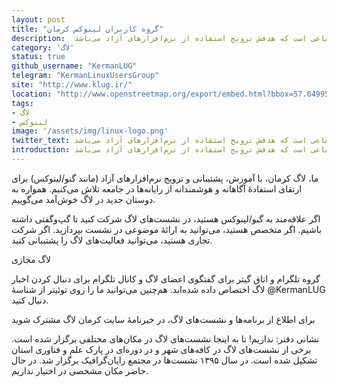 ```yaml
---
layout: post
title: "گروه کاربران لینوکس کرمان"
description:  کرمان‌لاگ گروهی غیرانتفاعی است که هدفش ترویج استفاده از نرم‌افزارهای آزاد می‌باشد 
category: 'لاگ'
status: true
github_username: "KermanLUG"
telegram: "KermanLinuxUsersGroup"
site: "http://www.klug.ir/"
location: "http://www.openstreetmap.org/export/embed.html?bbox=57.049955427646644%2C30.28636195093655%2C57.052948772907264%2C30.28769140019009&layer=mapnik&marker=30.287026677815383%2C57.05145210027695"
tags:
- لاگ
- لینوکس
image: '/assets/img/linux-logo.png'
twitter_text: کرمان‌لاگ گروهی غیرانتفاعی است که هدفش ترویج استفاده از نرم‌افزارهای آزاد می‌باشد 
introduction: کرمان‌لاگ گروهی غیرانتفاعی است که هدفش ترویج استفاده از نرم‌افزارهای آزاد می‌باشد 
---
```


ما، لاگ کرمان، با آموزش، پشتیبانی و ترویج نرم‌افزارهای آزاد (مانند گنو/لینوکس) برای ارتقای استفادهٔ آگاهانه و هوشمندانه از رایانه‌ها در جامعه تلاش می‌کنیم. همواره به دوستان جدید در لاگ خوش‌آمد می‌گوییم. 

اگر علاقه‌مند به گنو/لینوکس هستید، در نشست‌های لاگ شرکت کنید تا گپ‌وگفتی داشته باشیم. اگر متخصص هستید، می‌توانید به ارائهٔ موضوعی در نشست بپردازید. اگر شرکت تجاری هستید، می‌توانید فعالیت‌های لاگ را پشتیبانی کنید.


لاگ مجازی

گروه تلگرام و اتاق گیتر برای گفتگوی اعضای لاگ و کانال تلگرام برای دنبال کردن اخبار لاگ اختصاص داده شده‌اند. هم‌چنین می‌توانید ما را روی توئیتر از شناسهٔ ‎@KermanLUG دنبال کنید.


برای اطلاع از برنامه‌ها و نشست‌های لاگ، در خبرنامهٔ سایت کرمان لاگ مشترک شوید 

نشانی دفتر: نداریم! تا به اینجا نشست‌های لاگ در مکان‌های مختلفی برگزار شده است. برخی از نشست‌های لاگ در کافه‌های شهر و در دوره‌ای در پارک علم و فناوری استان تشکیل شده است. در سال ۱۳۹۵ نشست‌ها در مجتمع رایان‌گرافیک برگزار شد. در حال حاضر مکان مشخصی در اختیار نداریم. 
